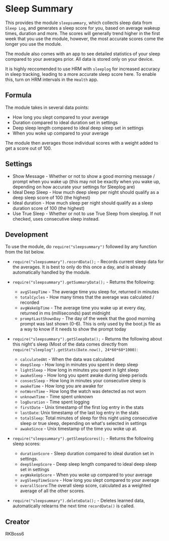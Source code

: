 # Sleep Summary
This provides the module `sleepsummary`, which collects sleep data from `Sleep Log`, and generates a sleep score for you, based on average wakeup times, duration and more. The scores will generally trend higher in the first week that you use the module, however, the most accurate scores come the longer you use the module.

The module also comes with an app to see detailed statistics of your sleep compared to your averages prior.
All data is stored only on your device.

It is highly reccomended to use HRM with `sleeplog` for increased accuracy in sleep tracking, leading to a more accurate sleep score here. To enable this, turn on HRM intervals in the `Health` app.
## Formula

The module takes in several data points:
- How long you slept compared to your average
- Duration compared to ideal duration set in settings
- Deep sleep length compared to ideal deep sleep set in settings
- When you woke up compared to your average

The module then averages those individual scores with a weight added to get a score out of 100.
## Settings
- Show Message - Whether or not to show a good morning message / prompt when you wake up (this may not be exactly when you wake up, depending on how accurate your settings for Sleeplog are)
- Ideal Deep Sleep - How much deep sleep per night should qualify as a deep sleep score of 100 (the highest)
- Ideal duration - How much sleep per night should qualify as a sleep duration score of 100 (the highest)
- Use True Sleep - Whether or not to use True Sleep from sleeplog. If not checked, uses consecutive sleep instead.

## Development
To use the module, do `require("sleepsummary")` followed by any function from the list below.

- `require("sleepsummary").recordData();` - Records current sleep data for the averages. It is best to only do this once a day, and is already automatically handled by the module.
  
- `require("sleepsummary").getSummaryData();` - Returns the following:
  - `avgSleepTime` - The average time you sleep for, returned in minutes
  - `totalCycles` - How many times that the average was calculated / recorded
  - `avgWakeUpTime` - The average time you wake up at every day, returned in ms (milliseconds) past midnight
  - `promptLastShownDay` - The day of the week that the good morning prompt was last shown (0-6). This is only used by the boot.js file as a way to know if it needs to show the prompt today
    
-  `require("sleepsummary").getSleepData();` - Returns the following about this night's sleep (Most of the data comes directly from `require("sleeplog").getStats(Date.now(), 24*60*60*1000)`:
   - `calculatedAt` - When the data was calculated
   - `deepSleep` - How long in minutes you spent in deep sleep
   - `lightSleep` - How long in minutes you spent in light sleep
   - `awakeSleep` - How long you spent awake during sleep periods
   - `consecSleep` - How long in minutes your consecutive sleep is
   - `awakeTime` -  How long you are awake for
   - `notWornTime` - How long the watch was detected as not worn
   - `unknownTime` - Time spent unknown
   - `logDuration` - Time spent logging
   - `firstDate` - Unix timestamp of the first log entry in the stats
   - `lastDate`: Unix timestamp of the last log entry in the stats
   - `totalSleep`: Total minutes of sleep for this night using consecutive sleep or true sleep, depending on what's selected in settings
   - `awakeSince` - Unix timestamp of the time you woke up at.
     
 - `require("sleepsummary").getSleepScores();` - Returns the following sleep scores:
   - `durationScore` - Sleep duration compared to ideal duration set in settings.
   - `deepSleepScore` - Deep sleep length compared to ideal deep sleep set in settings
   - `avgWakeUpScore` - When you woke up compared to your average
   - `avgSleepTimeScore` - How long you slept compared to your average
   - `overallScore`:The overall sleep score, calculated as a weighted average of all the other scores.
     
 - `require("sleepsummary").deleteData();` - Deletes learned data, automatically relearns the next time `recordData()` is called.


## Creator
RKBoss6
